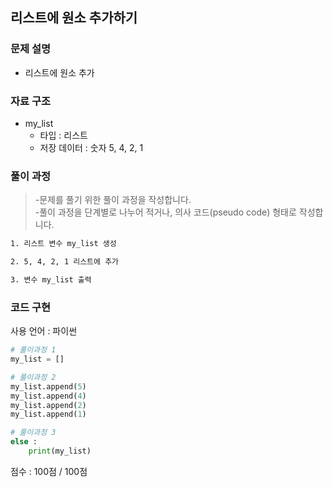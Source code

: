 
## 리스트에 원소 추가하기

### 문제 설명

- 리스트에 원소 추가<br>


### 자료 구조

- my_list<br>
    - 타입 : 리스트
    - 저장 데이터 : 숫자 5, 4, 2, 1

### 풀이 과정

>-문제를 풀기 위한 풀이 과정을 작성합니다.<br>
>-풀이 과정을 단계별로 나누어 적거나, 의사 코드(pseudo code) 형태로 작성합니다.<Br>

```txt
1. 리스트 변수 my_list 생성

2. 5, 4, 2, 1 리스트에 추가

3. 변수 my_list 출력

```

### 코드 구현
사용 언어 : 파이썬<br>

 
```python
# 풀이과정 1
my_list = []

# 풀이과정 2
my_list.append(5)
my_list.append(4)
my_list.append(2)
my_list.append(1)

# 풀이과정 3
else :
    print(my_list)

```


점수 : 100점 / 100점